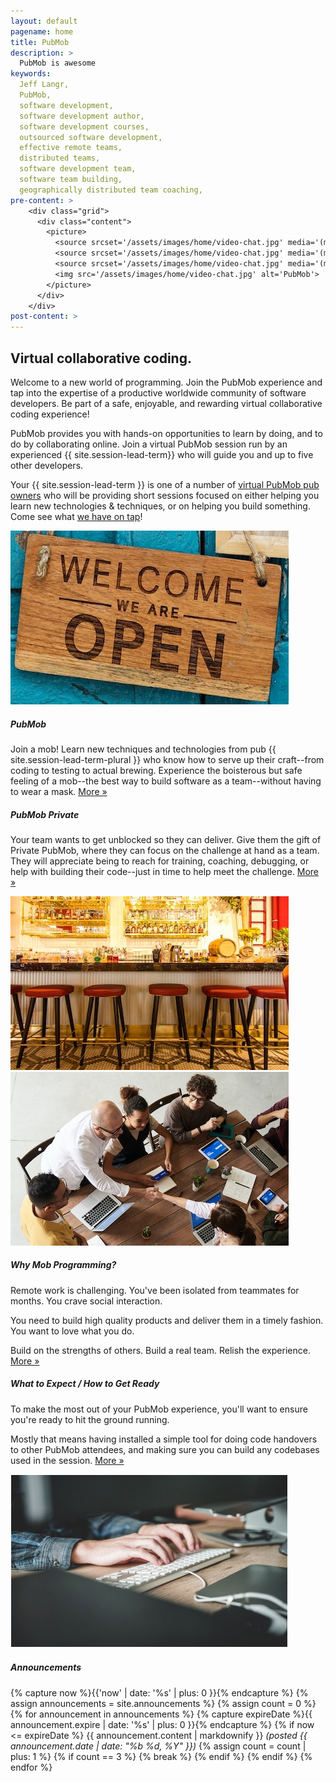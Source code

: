 ```yaml
---
layout: default
pagename: home
title: PubMob
description: >
  PubMob is awesome
keywords:
  Jeff Langr,
  PubMob,
  software development,
  software development author,
  software development courses,
  outsourced software development,
  effective remote teams,
  distributed teams,
  software development team,
  software team building,
  geographically distributed team coaching,
pre-content: >
    <div class="grid">
      <div class="content">
        <picture>
          <source srcset='/assets/images/home/video-chat.jpg' media='(max-width: 1080px)'>
          <source srcset='/assets/images/home/video-chat.jpg' media='(min-width: 960px)'>
          <source srcset='/assets/images/home/video-chat.jpg' media='(min-width: 830px'>
          <img src='/assets/images/home/video-chat.jpg' alt='PubMob'>
        </picture>
      </div>
    </div>
post-content: >
---
```

<section class="seo">
  <h1>Virtual collaborative coding.</h1>
  <p>
    Welcome to a new world of programming. Join the PubMob experience and tap
    into the expertise of a productive worldwide community of software developers. 
    Be part of a safe, enjoyable, and rewarding virtual collaborative coding experience!
  </p>
  <p>
  PubMob provides you with hands-on opportunities to learn by doing, and to do
   by collaborating online. Join a virtual PubMob session run by an experienced
   {{ site.session-lead-term}} who will guide you and up to five other developers.
  </p>
  <p>
    Your {{ site.session-lead-term }} is one of a number of <a href="/pubs">virtual PubMob pub owners</a> who will be providing short sessions focused on either helping you learn new technologies & techniques, or on helping you build something. Come see what <a href="/offerings">we have on tap</a>!
  </p>
</section>

<section class="services">
  <div class="boxleft IrishFlagGreen">
    <div class="image">
      <img src='/assets/images/home/pubmob.jpg' alt='PubMob'>
    </div>
    <div class="boxcopy copy">
      <h5>PubMob</h5>
      <p>Join a mob! Learn new techniques and technologies from pub {{ site.session-lead-term-plural }} who know how to serve up their craft--from coding to testing to actual brewing. Experience the boisterous but safe feeling of a mob--the best way to build software as a team--without having to wear a mask.
         <a class="more" href="/pubmob">More &raquo;</a>
      </p>
    </div>
  </div>
  <div class="boxleft IrishFlagOrange">
    <div class="boxcopy copy">
      <h5>PubMob Private</h5>
      <p>Your team wants to get unblocked so they can deliver. Give them the gift of Private PubMob, where they can focus on the challenge at hand as a team. They will appreciate being to reach for training, coaching, debugging, or help with building their code--just in time to help meet the challenge.
         <a class="more" href="/pubmobPrivate">More &raquo;</a>
      </p>
    </div>
    <div class="image">
      <img src='/assets/images/home/private.jpg' alt='PubMob Private'>
    </div>
  </div>
  <div class="boxleft Reddish">
    <div class="image">
      <img src='/assets/images/home/mobbing.jpg' alt='Why Mob Programming'>
    </div>
    <div class="boxcopy copy">
      <h5>Why Mob Programming?</h5>
      <p>
         Remote work is challenging. You've been isolated from teammates for months. You crave social interaction.
      </p>
      <p>
        You need to build high quality products and deliver them in a timely fashion. 
        You want to love what you do.
      </p>
      <p>Build on the strengths of others. Build a real team. Relish the experience.
         <a class="more" href="/mobbing">More &raquo;</a>
      </p>
    </div>
  </div>
  <div class="boxleft Blackish">
    <div class="boxcopy copy">
      <h5>What to Expect / How to Get Ready</h5>
      <p>
        To make the most out of your PubMob experience, you'll want to ensure you're ready
        to hit the ground running.
      </p>
      <p>
        Mostly that means having installed a simple tool for doing code handovers to other
        PubMob attendees, and making sure you can build any codebases used in the session.
        <a class="more" href="/setup">More &raquo;</a>
      </p>
    </div>
    <div class="image">
      <img src='/assets/images/home/outsourced-software-development.jpg' alt='Outsourced software development'>
    </div>
  </div>
</section>

<div class="two">
  <div class="announcements">
    <h5>Announcements</h5>
    <div class="indent">
      {% capture now %}{{'now' | date: '%s' | plus: 0 }}{% endcapture %}
      {% assign announcements = site.announcements %}
      {% assign count = 0 %}
      {% for announcement in announcements %}
        {% capture expireDate %}{{ announcement.expire | date: '%s' | plus: 0 }}{% endcapture %}
        {% if now <= expireDate %}
          {{ announcement.content | markdownify }} <em>(posted {{ announcement.date | date: "%b %d, %Y" }})</em>
          {% assign count = count | plus: 1 %}
          {% if count == 3 %}
            {% break %}
          {% endif %}
        {% endif %}
      {% endfor %}
    </div>
  </div>
</div>


